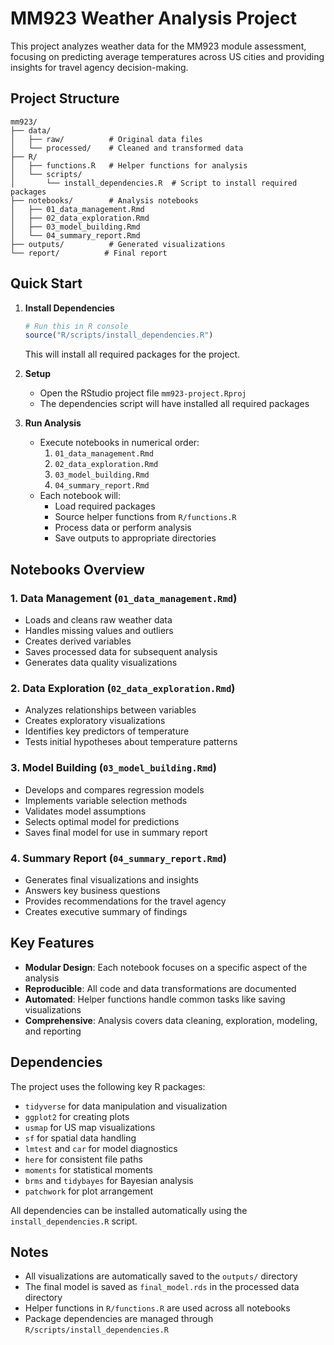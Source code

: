 # MM923 Weather Analysis Project

This project analyzes weather data for the MM923 module assessment, focusing on predicting average temperatures across US cities and providing insights for travel agency decision-making.

## Project Structure

```
mm923/
├── data/
│   ├── raw/          # Original data files
│   └── processed/    # Cleaned and transformed data
├── R/
│   ├── functions.R   # Helper functions for analysis
│   └── scripts/
│       └── install_dependencies.R  # Script to install required packages
├── notebooks/        # Analysis notebooks
│   ├── 01_data_management.Rmd
│   ├── 02_data_exploration.Rmd
│   ├── 03_model_building.Rmd
│   └── 04_summary_report.Rmd
├── outputs/          # Generated visualizations
└── report/          # Final report
```

## Quick Start

1. **Install Dependencies**
   ```R
   # Run this in R console
   source("R/scripts/install_dependencies.R")
   ```
   This will install all required packages for the project.

2. **Setup**
   - Open the RStudio project file `mm923-project.Rproj`
   - The dependencies script will have installed all required packages

3. **Run Analysis**
   - Execute notebooks in numerical order:
     1. `01_data_management.Rmd`
     2. `02_data_exploration.Rmd`
     3. `03_model_building.Rmd`
     4. `04_summary_report.Rmd`
   - Each notebook will:
     - Load required packages
     - Source helper functions from `R/functions.R`
     - Process data or perform analysis
     - Save outputs to appropriate directories

## Notebooks Overview

### 1. Data Management (`01_data_management.Rmd`)
- Loads and cleans raw weather data
- Handles missing values and outliers
- Creates derived variables
- Saves processed data for subsequent analysis
- Generates data quality visualizations

### 2. Data Exploration (`02_data_exploration.Rmd`)
- Analyzes relationships between variables
- Creates exploratory visualizations
- Identifies key predictors of temperature
- Tests initial hypotheses about temperature patterns

### 3. Model Building (`03_model_building.Rmd`)
- Develops and compares regression models
- Implements variable selection methods
- Validates model assumptions
- Selects optimal model for predictions
- Saves final model for use in summary report

### 4. Summary Report (`04_summary_report.Rmd`)
- Generates final visualizations and insights
- Answers key business questions
- Provides recommendations for the travel agency
- Creates executive summary of findings

## Key Features

- **Modular Design**: Each notebook focuses on a specific aspect of the analysis
- **Reproducible**: All code and data transformations are documented
- **Automated**: Helper functions handle common tasks like saving visualizations
- **Comprehensive**: Analysis covers data cleaning, exploration, modeling, and reporting

## Dependencies

The project uses the following key R packages:
- `tidyverse` for data manipulation and visualization
- `ggplot2` for creating plots
- `usmap` for US map visualizations
- `sf` for spatial data handling
- `lmtest` and `car` for model diagnostics
- `here` for consistent file paths
- `moments` for statistical moments
- `brms` and `tidybayes` for Bayesian analysis
- `patchwork` for plot arrangement

All dependencies can be installed automatically using the `install_dependencies.R` script.

## Notes

- All visualizations are automatically saved to the `outputs/` directory
- The final model is saved as `final_model.rds` in the processed data directory
- Helper functions in `R/functions.R` are used across all notebooks
- Package dependencies are managed through `R/scripts/install_dependencies.R`